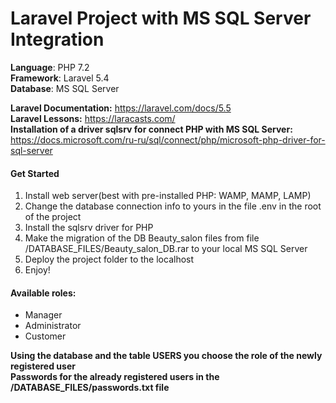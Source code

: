 # Laravel Project with MS SQL Server Integration
<b>Language</b>: PHP 7.2<br>
<b>Framework</b>: Laravel 5.4<br>
<b>Database</b>: MS SQL Server<br>

<b>Laravel Documentation:</b> https://laravel.com/docs/5.5<br>
<b>Laravel Lessons:</b> https://laracasts.com/<br>
<b>Installation of a driver sqlsrv for connect PHP with MS SQL Server:</b> https://docs.microsoft.com/ru-ru/sql/connect/php/microsoft-php-driver-for-sql-server
<br>

<h4>Get Started</h4>
<ol>
  <li>Install web server(best with pre-installed PHP: WAMP, MAMP, LAMP)</li>
  <li>Change the database connection info to yours in the file .env in the root of the project</li>
  <li>Install the sqlsrv driver for PHP</li>
  <li>Make the migration of the DB Beauty_salon files from file /DATABASE_FILES/Beauty_salon_DB.rar to your local MS SQL Server</li>
  <li>Deploy the project folder to the localhost</li>
  <li>Enjoy!</li>
</ol>

<h4>Available roles:</h4>
<ul>
  <li>Manager</li>
  <li>Administrator</li>
  <li>Customer</li>
</ul>
<b>Using the database and the table USERS you choose the role of the newly registered user</b><br>
<b>Passwords for the already registered users in the /DATABASE_FILES/passwords.txt file</b><br>
